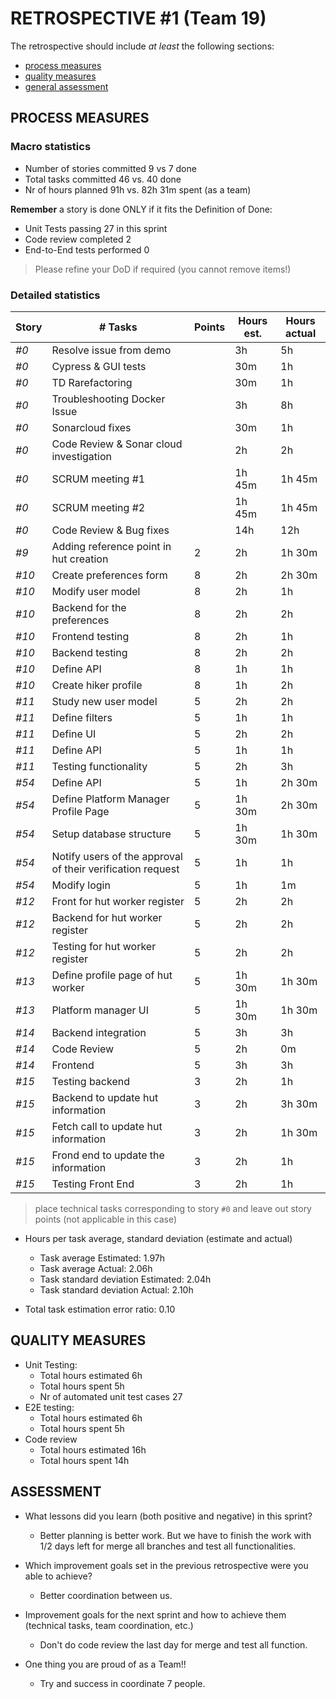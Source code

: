 RETROSPECTIVE #1 (Team 19)
=====================================

The retrospective should include _at least_ the following
sections:

- [process measures](#process-measures)
- [quality measures](#quality-measures)
- [general assessment](#assessment)

## PROCESS MEASURES 

### Macro statistics

- Number of stories committed 9 vs 7 done 
- Total tasks committed 46 vs. 40 done 
- Nr of hours planned 91h vs. 82h 31m spent (as a team)

**Remember** a story is done ONLY if it fits the Definition of Done:
 
- Unit Tests passing 27 in this sprint
- Code review completed 2
- End-to-End tests performed 0

> Please refine your DoD if required (you cannot remove items!) 

### Detailed statistics

| Story  | # Tasks | Points | Hours est. | Hours actual |
|--------|---------|--------|------------|--------------|
| _#0_   | Resolve issue from demo       |       |  3h          |     5h         |
| _#0_   | Cypress & GUI tests  |       | 30m           |        1h       |
| _#0_   | TD Rarefactoring                 |       | 30m           |     1h         |
| _#0_   | Troubleshooting Docker Issue         |       |  3h          |      8h        |
| _#0_   | Sonarcloud fixes                      |       |    30m       |        1h      |
| _#0_   | Code Review & Sonar cloud investigation            |       |     2h       |         2h     |
| _#0_   | SCRUM meeting #1                    |       |     1h 45m    |      1h 45m        |
| _#0_   | SCRUM meeting #2                       |       |    1h 45m        |    1h 45m          |
| _#0_   | Code Review & Bug fixes                    |       |     14h       |      12h        |
| _#9_   | Adding reference point in hut creation  |   2    |    2h        |       1h 30m   |
| _#10_  | Create preferences form                |   8    |      2h       |     2h 30m         |
| _#10_  | Modify user model        |   8    |      2h       |     1h         |
| _#10_  | Backend for the preferences                |   8    |      2h      |     2h         |
| _#10_  | Frontend testing                |   8    |      2h      |     1h         |
| _#10_  | Backend testing              |   8    |      2h      |     2h         |
| _#10_  | Define API               |   8    |      1h      |     1h         |
| _#10_  | Create hiker profile                |   8    |      1h      |     2h         |
| _#11_  | Study new user model                |   5    |      2h      |     2h         |
| _#11_  | Define filters                |   5    |      1h      |     1h         |
| _#11_  | Define UI               |   5    |      2h      |     2h         |
| _#11_  | Define API                |   5    |      1h      |     1h         |
| _#11_  | Testing functionality                |   5    |      2h      |     3h         |
| _#54_  | Define API               |   5    |      1h      |     2h 30m         |
| _#54_  | Define Platform Manager Profile Page               |   5    |      1h 30m      |     2h 30m         |
| _#54_  | Setup database structure               |   5    |      1h 30m      |     1h 30m         |
| _#54_  | Notify users of the approval of their verification request               |   5    |      1h      |     1h         |
| _#54_  | Modify login               |   5    |      1h      |     1m         |
| _#12_  | Front for hut worker register               |   5    |      2h      |     2h         |
| _#12_  | Backend for hut worker register               |   5    |      2h      |     2h         |
| _#12_  | Testing for hut worker register               |   5    |      2h      |     2h         |
| _#13_  | Define profile page of hut worker               |   5    |      1h 30m      |     1h 30m         |
| _#13_  | Platform manager UI               |   5    |      1h 30m      |     1h 30m         |
| _#14_  | Backend integration               |   5    |      3h      |     3h         |
| _#14_  | Code Review               |   5    |      2h      |     0m        |
| _#14_  | Frontend               |   5    |      3h      |     3h         |
| _#15_  | Testing backend               |   3    |      2h      |     1h         |
| _#15_  | Backend to update hut information               |   3    |      2h      |     3h 30m         |
| _#15_  | Fetch call to update hut information               |   3    |      2h      |     1h 30m         |
| _#15_  | Frond end to update the information               |   3    |      2h      |     1h         |
| _#15_  | Testing Front End               |   3    |      2h      |     1h         |

   

> place technical tasks corresponding to story `#0` and leave out story points (not applicable in this case)

- Hours per task average, standard deviation (estimate and actual)
  - Task average Estimated: 1.97h
  - Task average Actual: 2.06h
  - Task standard deviation Estimated: 2.04h
  - Task standard deviation Actual: 2.10h

- Total task estimation error ratio: 0.10

  
## QUALITY MEASURES 

- Unit Testing:
  - Total hours estimated 6h
  - Total hours spent 5h
  - Nr of automated unit test cases 27 
- E2E testing:
  - Total hours estimated 6h
  - Total hours spent 5h
- Code review 
  - Total hours estimated 16h
  - Total hours spent 14h
  


## ASSESSMENT


- What lessons did you learn (both positive and negative) in this sprint?
  - Better planning is better work. But we have to finish the work with 1/2 days left for merge all branches and test all functionalities.

- Which improvement goals set in the previous retrospective were you able to achieve? 
  - Better coordination between us.

- Improvement goals for the next sprint and how to achieve them (technical tasks, team coordination, etc.)
  - Don't do code review the last day for merge and test all function.

- One thing you are proud of as a Team!!
  - Try and success in coordinate 7 people.
